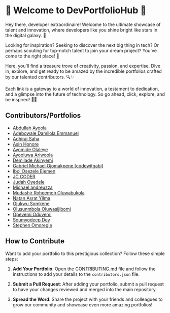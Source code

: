 # 🌟 Welcome to DevPortfolioHub 🚀

Hey there, developer extraordinaire! Welcome to the ultimate showcase of talent and innovation, where developers like you shine bright like stars in the digital galaxy. 💫

Looking for inspiration? Seeking to discover the next big thing in tech? Or perhaps scouting for top-notch talent to join your dream project? You've come to the right place! 🎉

Here, you'll find a treasure trove of creativity, passion, and expertise. Dive in, explore, and get ready to be amazed by the incredible portfolios crafted by our talented contributors. 🔍✨

Each link is a gateway to a world of innovation, a testament to dedication, and a glimpse into the future of technology. So go ahead, click, explore, and be inspired! 💼💡

## Contributors/Portfolios

<!-- CONTRIBUTORS_START -->

* [Abdullah Ayoola](https://ayooladev.vercel.app/)
* [Adebowale Damilola Emmanuel](https://codewithdami.vercel.app)
* [Adhiraj Saha](https://adhiraj-saha-portfolio.vercel.app)
* [Asin Honore](https://asin-honore.vercel.app)
* [Ayomide Olaleye](https://ayscript.vercel.app)
* [Ayooluwa Ariwoola](https://eniolufe.github.io/portfolio/)
* [Demilade Akinyemi](https://3d-portfolio-xi-neon.vercel.app)
* [Gabriel Michael Ojomakpene [codewitgabi]](https://codewitgabi.vercel.app)
* [Iboi Osezele Ejemen](https://1732-portfolio.netlify.app/)
* [JC CODER](https://jc-coder.vercel.app)
* [Judah Oyedele](https://judahoyedele.netlify.app)
* [Michael andreuzza](http://michaelandreuzza.com/)
* [Mudashir Roheemoh Oluwabukola](https://mudashir-roheemoh.vercel.app/)
* [Natan Asrat Yilma](https://natan-asrat.onrender.com/)
* [Ojukwu Somkene](https://somkene-ojukwu.vercel.app)
* [Olusunmbola Oluwasijibomi](sijibomiio.vercel.app)
* [Opeyemi Oduyemi](https://yemi.dev/)
* [Soumyodeep Dey](https://soumyodeep-dey.vercel.app/)
* [Stephen Omoregie](https://cre8stevedev.me)
<!-- CONTRIBUTORS_END -->

## How to Contribute

Want to add your portfolio to this prestigious collection? Follow these simple steps:

1. **Add Your Portfolio**: Open the [CONTRIBUTING.md](https://github.com/Asin-Junior-Honore/DevPortfolioHub/blob/main/CONTRIBUTING.md) file and follow the instructions to add your details to the `contributors.json` file.

2. **Submit a Pull Request**: After adding your portfolio, submit a pull request to have your changes reviewed and merged into the main repository.

3. **Spread the Word**: Share the project with your friends and colleagues to grow our community and showcase even more amazing portfolios!
